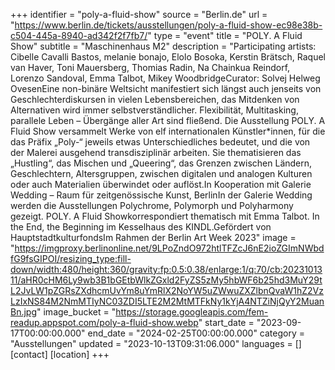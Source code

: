 +++
identifier = "poly-a-fluid-show"
source = "Berlin.de"
url = "https://www.berlin.de/tickets/ausstellungen/poly-a-fluid-show-ec98e38b-c504-445a-8940-ad342f2f7fb7/"
type = "event"
title = "POLY. A Fluid Show"
subtitle = "Maschinenhaus M2"
description = "Participating artists: Cibelle Cavalli Bastos, melanie bonajo, Elolo Bosoka, Kerstin Brätsch, Raquel van Haver, Toni Mauersberg, Thomias Radin, Na Chainkua Reindorf, Lorenzo Sandoval, Emma Talbot, Mikey WoodbridgeCurator: Solvej Helweg OvesenEine non-binäre Weltsicht manifestiert sich längst auch jenseits von Geschlechterdiskursen in vielen Lebensbereichen, das Mitdenken von Alternativen wird immer selbstverständlicher. Flexibilität, Multitasking, parallele Leben – Übergänge aller Art sind fließend. Die Ausstellung POLY. A Fluid Show versammelt Werke von elf internationalen Künstler*innen, für die das Präfix „Poly-“ jeweils etwas Unterschiedliches bedeutet, und die von der Malerei ausgehend transdisziplinär arbeiten. Sie thematisieren das „Hustling“, das Mischen und „Queering“, das Grenzen zwischen Ländern, Geschlechtern, Altersgruppen, zwischen digitalen und analogen Kulturen oder auch Materialien überwindet oder auflöst.In Kooperation mit Galerie Wedding – Raum für zeitgenössische Kunst, BerlinIn der Galerie Wedding werden die Ausstellungen Polychrome, Polymorph und Polyharmony gezeigt. POLY. A Fluid Showkorrespondiert thematisch mit Emma Talbot. In the End, the Beginning im Kesselhaus des KINDL.Gefördert von HauptstadtkulturfondsIm Rahmen der Berlin Art Week 2023"
image = "https://imgproxy.berlinonline.net/9LPoZndO972htlTFZcJ6nE2ioZGImNWbdfG9fsGIPOI/resizing_type:fill-down/width:480/height:360/gravity:fp:0.5:0.38/enlarge:1/q:70/cb:2023101311/aHR0cHM6Ly9wb3B1bGEtbWlkZGxld2FyZS5zMy5hbWF6b25hd3MuY29tL2JvLW1pZGRsZXdhcmUvYm8uYmRlX2NoYW5uZWwuZXZlbnQvaW1hZ2VzLzIxNS84M2NmMTIyNC03ZDI5LTE2M2MtMTFkNy1kYjA4NTZiNjQyY2MuanBn.jpg"
image_bucket = "https://storage.googleapis.com/fem-readup.appspot.com/poly-a-fluid-show.webp"
start_date = "2023-09-17T00:00:00.000"
end_date = "2024-02-25T00:00:00.000"
category = "Ausstellungen"
updated = "2023-10-13T09:31:06.000"
languages = []
[contact]
[location]
+++